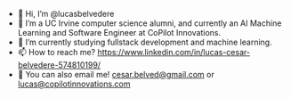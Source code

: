 - 👋 Hi, I’m @lucasbelvedere
- 👀 I’m a UC Irvine computer science alumni, and currently an AI Machine Learning and Software Engineer at CoPilot Innovations.
- 🌱 I’m currently studying fullstack development and machine learning.
- 📫 How to reach me? https://www.linkedin.com/in/lucas-cesar-belvedere-574810199/
- 📩 You can also email me! cesar.belved@gmail.com or lucas@copilotinnovations.com

<!---
lucasbelvedere/lucasbelvedere is a ✨ special ✨ repository because its `README.md` (this file) appears on your GitHub profile.
You can click the Preview link to take a look at your changes.
--->
